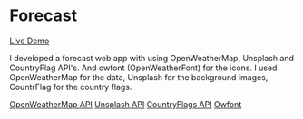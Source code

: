 # Forecast

[Live Demo]()

I developed a forecast web app with using OpenWeatherMap, Unsplash and CountryFlag API's. And owfont (OpenWeatherFont) for the icons. I used OpenWeatherMap for the data, Unsplash for the background images, CountrFlag for the country flags.

[OpenWeatherMap API](https://openweathermap.org/api)
[Unsplash API](https://unsplash.com/developers)
[CountryFlags API](https://www.countryflags.io/)
[Owfont](https://websygen.github.io/owfont/#usage)
